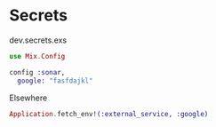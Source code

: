 # Secrets

dev.secrets.exs

```elixir
use Mix.Config

config :sonar,
  google: "fasfdajkl"
```

Elsewhere

```elixir
Application.fetch_env!(:external_service, :google)
```

